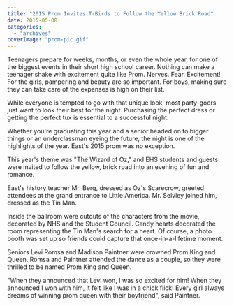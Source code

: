 ```yaml
---
title: "2015 Prom Invites T-Birds to Follow the Yellow Brick Road"
date: 2015-05-08
categories: 
  - "archives"
coverImage: "prom-pic.gif"
---
```


Teenagers prepare for weeks, months, or even the whole year, for one of the biggest events in their short high school career. Nothing can make a teenager shake with excitement quite like Prom. Nerves. Fear. Excitement! For the girls, pampering and beauty are so important. For boys, making sure they can take care of the expenses is high on their list.

While everyone is tempted to go with that unique look, most party-goers just want to look their best for the night. Purchasing the perfect dress or getting the perfect tux is essential to a successful night.

Whether you're graduating this year and a senior headed on to bigger things or an underclassman eyeing the future, the night is one of the highlights of the year. East's 2015 prom was no exception.

This year's theme was "The Wizard of Oz," and EHS students and guests were invited to follow the yellow, brick road into an evening of fun and romance.

East's history teacher Mr. Berg, dressed as Oz's Scarecrow, greeted attendees at the grand entrance to Little America. Mr. Seivley joined him, dressed as the Tin Man.

Inside the ballroom were cutouts of the characters from the movie, decorated by NHS and the Student Council. Candy hearts decorated the room representing the Tin Man's search for a heart. Of course, a photo booth was set up so friends could capture that once-in-a-lifetime moment.

Seniors Levi Romsa and Madison Paintner were crowned Prom King and Queen. Romsa and Paintner attended the dance as a couple, so they were thrilled to be named Prom King and Queen.

"When they announced that Levi won, I was so excited for him! When they announced I won with him, it felt like I was in a chick flick! Every girl always dreams of winning prom queen with their boyfriend", said Paintner.
